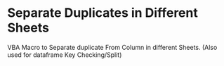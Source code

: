 # Separate Duplicates in Different Sheets
VBA Macro to Separate duplicate From Column in different Sheets. (Also used for dataframe Key Checking/Split)
